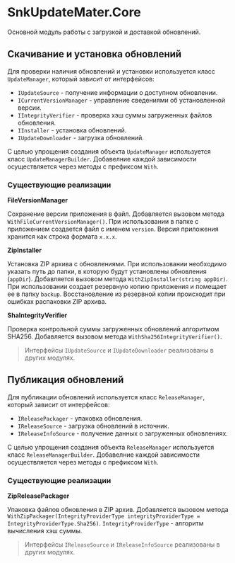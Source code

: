 # SnkUpdateMater.Core

Основной модуль работы с загрузкой и доставкой обновлений. 

## Скачивание и установка обновлений

Для проверки наличия обновлений и установки используется класс ``UpdateManager``, который зависит от интерфейсов:
- ``IUpdateSource`` - получение информации о доступном обновлении.
- ``ICurrentVersionManager`` - управление сведениями об установленной версии.
- ``IIntegrityVerifier`` - проверка хэш суммы загруженных файлов обновления.
- ``IInstaller`` - установка обновлений.
- ``IUpdateDownloader`` - загрузка обновлений.

С целью упрощения создания объекта ``UpdateManager`` используется класс ``UpdateManagerBuilder``. Добавелние каждой зависимости осуществляется через методы с префиксом ``With``.

### Существующие реализации 

**FileVersionManager**

Сохранение версии приложения в файл. Добавляется вызовом метода ``WithFileCurrentVersionManager()``. При использовании в папке с приложением создается файл с именем `version`. Версия приложения хранится как строка формата `x.x.x`.

**ZipInstaller**

Установка ZIP архива с обновлениями. При использовании необходимо указать путь до папки, в которую будут установлены обновления (`appDir`). Добавляется вызовом метода `WithZipInstaller(string appDir)`. При использовании создает резервную копию приложения и помещает ее в папку `backup`. 
Восстановление из резервной копии происходит при ошибках распаковки ZIP архива.

**ShaIntegrityVerifier**

Проверка контрольной суммы загруженных обновлений алгоритмом SHA256. Добавляется вызовом метода `WithSha256IntegrityVerifier()`.

> Интерфейсы ``IUpdateSource`` и ``IUpdateDownloader`` реализованы в других модулях.

## Публикация обновлений

Для публикации обновлений используется класс `ReleaseManager`, который зависит от интерфейсов:
- ``IReleasePackager`` - упаковка обновления.
- ``IReleaseSource`` - загрузка обновлений в источник.
- ``IReleaseInfoSource`` - получение данных о загруженных обновлениях.

С целью упрощения создания объекта ``ReleaseManager`` используется класс ``ReleaseManagerBuilder``. Добавелние каждой зависимости осуществляется через методы с префиксом ``With``.

### Существующие реализации 

**ZipReleasePackager**

Упаковка файлов обновления в ZIP архив. Добавляется вызовом метода `WithZipPackager(IntegrityProviderType integrityProviderType = IntegrityProviderType.Sha256)`. `IntegrityProviderType` - алгоритм вычисления хэш суммы.

> Интерфейсы ``IReleaseSource`` и ``IReleaseInfoSource`` реализованы в других модулях.
